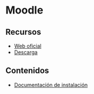 # Moodle

## Recursos

* [Web oficial](https://moodle.org/)
* [Descarga](https://download.moodle.org/)

## Contenidos

* [Documentación de instalación](https://docs.moodle.org/all/es/Gu%C3%ADa\_r%C3%A1pida\_de\_Instalaci%C3%B3n)
